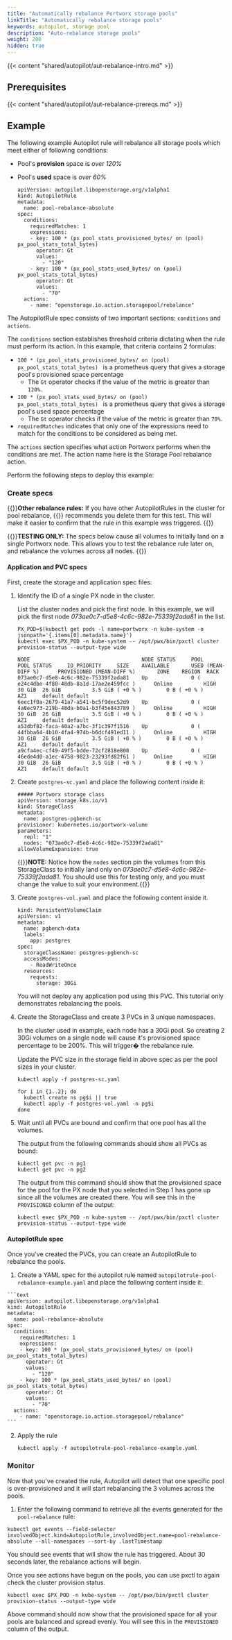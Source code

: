 ```yaml
---
title: "Automatically rebalance Portworx storage pools"
linkTitle: "Automatically rebalance storage pools"
keywords: autopilot, storage pool
description: "Auto-rebalance storage pools"
weight: 200
hidden: true
---
```


{{< content "shared/autopilot/aut-rebalance-intro.md" >}}

## Prerequisites

{{< content "shared/autopilot/aut-rebalance-prereqs.md" >}}

## Example

The following example Autopilot rule will rebalance all storage pools which meet either of following conditions:

* Pool's **provision** space is _over 120%_ 
* Pool's **used** space is _over 60%_

    ```text
    apiVersion: autopilot.libopenstorage.org/v1alpha1
    kind: AutopilotRule
    metadata:
      name: pool-rebalance-absolute
    spec:
      conditions:
        requiredMatches: 1
        expressions:
        - key: 100 * (px_pool_stats_provisioned_bytes/ on (pool) px_pool_stats_total_bytes) 
          operator: Gt 
          values:
            - "120"
        - key: 100 * (px_pool_stats_used_bytes/ on (pool) px_pool_stats_total_bytes) 
          operator: Gt 
          values:
            - "70"
      actions:
        - name: "openstorage.io.action.storagepool/rebalance"
    ```

The AutopilotRule spec consists of two important sections: `conditions` and `actions`.

The `conditions` section establishes threshold criteria dictating when the rule must perform its action. In this example, that criteria contains 2 formulas:

* `100 * (px_pool_stats_provisioned_bytes/ on (pool) px_pool_stats_total_bytes) ` is a prometheus query that gives a storage pool's provisioned space percentage
    * The `Gt` operator checks if the value of the metric is greater than `120%`.
* `100 * (px_pool_stats_used_bytes/ on (pool) px_pool_stats_total_bytes) ` is a prometheus query that gives a storage pool's used space percentage
    * The `Gt` operator checks if the value of the metric is greater than `70%`.
* `requiredMatches` indicates that only one of the expressions need to match for the conditions to be considered as being met.

The `actions` section specifies what action Portworx performs when the conditions are met. The action name here is the Storage Pool rebalance action.

Perform the following steps to deploy this example:

### Create specs

{{<info>}}**Other rebalance rules:** If you have other AutopilotRules in the cluster for pool rebalance, {{<companyName>}} recommends you delete them for this test. This will make it easier to confirm that the rule in this example was triggered. {{</info>}}

{{<info>}}**TESTING ONLY:** The specs below cause all volumes to initially land on a single Portworx node. This allows you to test the rebalance rule later on, and rebalance the volumes across all nodes. {{</info>}}

#### Application and PVC specs

First, create the storage and application spec files:

1. Identify the ID of a single PX node in the cluster.
        
    List the cluster nodes and pick the first node. In this example, we will pick the first node _073ae0c7-d5e8-4c6c-982e-75339f2ada81_ in the list.

    ```text
    PX_POD=$(kubectl get pods -l name=portworx -n kube-system -o jsonpath='{.items[0].metadata.name}')
    kubectl exec $PX_POD -n kube-system -- /opt/pwx/bin/pxctl cluster provision-status --output-type wide
    ```
    
    ```output
    NODE                                    NODE STATUS     POOL                                            POOL STATUS     IO_PRIORITY     SIZE    AVAILABLE       USED (MEAN-DIFF %)      PROVISIONED (MEAN-DIFF %)       ZONE    REGION  RACK
    073ae0c7-d5e8-4c6c-982e-75339f2ada81    Up              0 ( e24c4dbe-4f80-48db-8a1d-17ae2e459fcc )      Online          HIGH            30 GiB  26 GiB          3.5 GiB ( +0 % )        0 B ( +0 % )                    AZ1     default default
    6eec1f0a-2679-41a7-a541-bc5f9dec52d9    Up              0 ( 4a8ec973-219b-48da-b0a1-b3f45e843789 )      Online          HIGH            30 GiB  26 GiB          3.5 GiB ( +0 % )        0 B ( +0 % )                    AZ1     default default
    a53dbf82-faca-40a2-a7bc-3f1c397f1516    Up              0 ( 44fbba64-4b10-4fa4-974b-b6dcf491ed11 )      Online          HIGH            30 GiB  26 GiB          3.5 GiB ( +0 % )        0 B ( +0 % )                    AZ1     default default
    a9cfa4ec-cf49-49f5-bdde-72cf2818e808    Up              0 ( 46ede4d0-a1ec-4758-9823-23293fd82f61 )      Online          HIGH            30 GiB  26 GiB          3.5 GiB ( +0 % )        0 B ( +0 % )                    AZ1     default default
    ```

2. Create `postgres-sc.yaml` and place the following content inside it:

    ```text
    ##### Portworx storage class
    apiVersion: storage.k8s.io/v1
    kind: StorageClass
    metadata:
      name: postgres-pgbench-sc
    provisioner: kubernetes.io/portworx-volume
    parameters:
      repl: "1"
      nodes: "073ae0c7-d5e8-4c6c-982e-75339f2ada81"
    allowVolumeExpansion: true
    ```
   
    {{<info>}}**NOTE:** Notice how the `nodes` section pin the volumes from this StorageClass to initially land only on _073ae0c7-d5e8-4c6c-982e-75339f2ada81_. You should use this for testing only, and you must change the value to suit your environment.{{</info>}}

3. Create `postgres-vol.yaml` and place the following content inside it.

    ```text
    kind: PersistentVolumeClaim
    apiVersion: v1
    metadata:
      name: pgbench-data
      labels:
        app: postgres
    spec:
      storageClassName: postgres-pgbench-sc
      accessModes:
        - ReadWriteOnce
      resources:
        requests:
          storage: 30Gi
    ```

    You will not deploy any application pod using this PVC. This tutorial only demonstrates rebalancing the pools.

4. Create the StorageClass and create 3 PVCs in 3 unique namespaces. 

    In the cluster used in example, each node has a 30Gi pool. So creating 2 30Gi volumes on a single node will cause it's provisioned space percentage to be 200%. This will trigger� the rebalance rule. 
    
    Update the PVC size in the storage field in above spec as per the pool sizes in your cluster.

    ```text
    kubectl apply -f postgres-sc.yaml
   
    for i in {1..2}; do
      kubectl create ns pg$i || true
      kubectl apply -f postgres-vol.yaml -n pg$i
    done
    ```

5. Wait until all PVCs are bound and confirm that one pool has all the volumes.

    The output from the following commands should show all PVCs as bound:
    ```text
    kubectl get pvc -n pg1
    kubectl get pvc -n pg2
    ```
    
    The output from this command should show that the provisioned space for the pool for the PX node that you selected in Step 1 has gone up since all the volumes are created there. You will see this in the `PROVISIONED` column of the output:
    
    ```text
    kubectl exec $PX_POD -n kube-system -- /opt/pwx/bin/pxctl cluster provision-status --output-type wide
    ```

####  AutopilotRule spec

  Once you've created the PVCs, you can create an AutopilotRule to rebalance the pools. 

  1. Create a YAML spec for the autopilot rule named `autopilotrule-pool-rebalance-example.yaml` and place the following content inside it:

    ```text
    apiVersion: autopilot.libopenstorage.org/v1alpha1
    kind: AutopilotRule
    metadata:
      name: pool-rebalance-absolute
    spec:
      conditions:
        requiredMatches: 1
        expressions:
        - key: 100 * (px_pool_stats_provisioned_bytes/ on (pool) px_pool_stats_total_bytes) 
          operator: Gt 
          values:
            - "120"
        - key: 100 * (px_pool_stats_used_bytes/ on (pool) px_pool_stats_total_bytes) 
          operator: Gt 
          values:
            - "70"
      actions:
        - name: "openstorage.io.action.storagepool/rebalance"
    ```

2. Apply the rule

    ```text
    kubectl apply -f autopilotrule-pool-rebalance-example.yaml
    ```

### Monitor

Now that you've created the rule, Autopilot will detect that one specific pool is over-provisioned and it will start rebalancing the 3 volumes across the pools. 

1. Enter the following command to retrieve all the events generated for the `pool-rebalance` rule:

```text
kubectl get events --field-selector involvedObject.kind=AutopilotRule,involvedObject.name=pool-rebalance-absolute --all-namespaces --sort-by .lastTimestamp
```

You should see events that will show the rule has triggered. About 30 seconds later, the rebalance actions will begin. 

Once you see actions have begun on the pools, you can use pxctl to again check the cluster provision status. 
    
```text
kubectl exec $PX_POD -n kube-system -- /opt/pwx/bin/pxctl cluster provision-status --output-type wide
```

Above command should now show that the provisioned space for all your pools are balanced and spread evenly. You will see this in the `PROVISIONED` column of the output.
